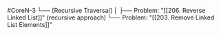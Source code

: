#CoreN-3
└── [Recursive Traversal]
    │
    ├── Problem: "[[206. Reverse Linked List]]" (recursive approach)
    └── Problem: "[[203. Remove Linked List Elements]]"